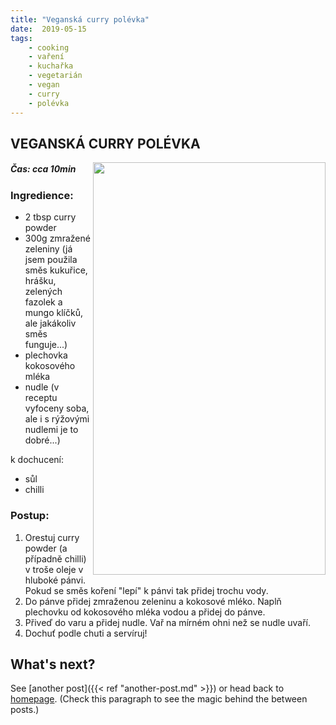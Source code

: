 ```yaml
---
title: "Veganská curry polévka"
date:  2019-05-15
tags: 
    - cooking
    - vaření
    - kuchařka
    - vegetarián
    - vegan
    - curry
    - polévka
---
```


## VEGANSKÁ CURRY POLÉVKA

<img src="https://zljrta.db.files.1drv.com/y4mK2rKOgZY9IowR43Unwt-bkQS33ih9PikO0Or8oEW7avHAq33qMIjjOWLugDgBlacW7fimJbkEM6dV-gzpfX1gFEYHnifiuAoBSyAkATIu1NFsofCsF5wa14m0TLhDExi8_nOlOZ6Vf45X0_Ojl3VnseJm4ayIbFHzbLmF5sq1QYHefzfBYVDzD5Ti7JPBdOW8mzusBL8nR65bIgmHwaBlg?width=372&height=660&cropmode=none" width="372" height="660" align="right" />

##### Čas: cca 10min

### Ingredience:
- 2 tbsp curry powder 
- 300g zmražené zeleniny (já jsem použila směs kukuřice, hrášku, zelených fazolek a mungo klíčků, ale jakákoliv směs funguje...)
- plechovka kokosového mléka
- nudle (v receptu vyfoceny soba, ale i s rýžovými nudlemi je to dobré...)

k dochucení:
* sůl
* chilli

### Postup: 
1. Orestuj curry powder (a případně chilli) v troše oleje v hluboké pánvi. Pokud se směs koření "lepí" k pánvi tak přidej trochu vody.
2. Do pánve přidej zmraženou zeleninu a kokosové mléko. Naplň plechovku od kokosového mléka vodou a přidej do pánve. 
3. Přiveď do varu a přidej nudle. Vař na mírném ohni než se nudle uvaří. 
4. Dochuť podle chuti a servíruj!






## What's next?

See [another post]({{< ref "another-post.md" >}}) or head back to [homepage](../../). (Check this paragraph to see the magic behind the between posts.)
